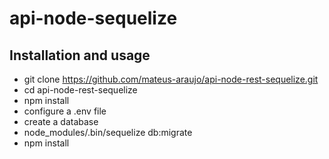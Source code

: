 # api-node-sequelize

## Installation and usage
- git clone https://github.com/mateus-araujo/api-node-rest-sequelize.git
- cd api-node-rest-sequelize
- npm install
- configure a .env file
- create a database
- node_modules/.bin/sequelize db:migrate
- npm install
